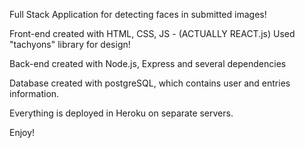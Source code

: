 Full Stack Application for detecting faces in submitted images!

Front-end created with HTML, CSS, JS - (ACTUALLY REACT.js)
Used "tachyons" library for design!

Back-end created with Node.js, Express and several dependencies

Database created with postgreSQL, which contains user and entries information.

Everything is deployed in Heroku on separate servers.

Enjoy!